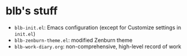 # blb's stuff
* `blb-init.el`: Emacs configuration (except for Customize settings in `init.el`)
* `blb-zenburn-theme.el`: modified Zenburn theme
* `blb-work-diary.org`: non-comprehensive, high-level record of work

